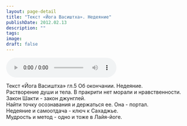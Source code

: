 ```yaml
---
layout: page-detail
title: "Текст «Йога Васиштха». Недеяние"
publishDate: 2012.02.13
description: ""
tags:
image:
draft: false
---
```


<audio title="2012.02.13 - Текст «Йога Васиштха». Недеяние.mp3" src="https://filer-api.advayta.org/v1.0/public/files/73353" controls=""></audio>

 Текст «Йога Васиштха» гл.5 Об окончании. Недеяние.   
 Растворение души и тела. В пракрити нет морали и нравственности.  
 Закон Шакти - закон джунглей.   
 Найти точку осознавания и держаться ее. Она - портал.  
 Недеяние и самоотдача - ключ к Сахаджье.  
 Мудрость и метод - одно и тоже в Лайя-йоге.  

  
